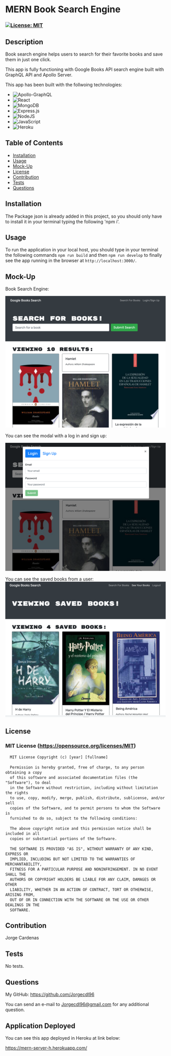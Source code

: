 # MERN Book Search Engine

  ### [![License: MIT](https://img.shields.io/badge/License-MIT-yellow.svg)](https://opensource.org/licenses/MIT)


## Description

Book search engine helps users to search for their favorite books and save them in just one click.

This app is fully functioning with Google Books API search engine built with GraphQL API and Apollo Server.


This app has been built with the follwoing technologies:

* ![Apollo-GraphQL](https://img.shields.io/badge/-ApolloGraphQL-311C87?style=for-the-badge&logo=apollo-graphql)
* ![React](https://img.shields.io/badge/react-%2320232a.svg?style=for-the-badge&logo=react&logoColor=%2361DAFB)
* ![MongoDB](https://img.shields.io/badge/MongoDB-%234ea94b.svg?style=for-the-badge&logo=mongodb&logoColor=white)
* ![Express.js](https://img.shields.io/badge/express.js-%23404d59.svg?style=for-the-badge&logo=express&logoColor=%2361DAFB)
* ![NodeJS](https://img.shields.io/badge/node.js-6DA55F?style=for-the-badge&logo=node.js&logoColor=white)
* ![JavaScript](https://img.shields.io/badge/javascript-%23323330.svg?style=for-the-badge&logo=javascript&logoColor=%23F7DF1E)
* ![Heroku](https://img.shields.io/badge/heroku-%23430098.svg?style=for-the-badge&logo=heroku&logoColor=white)


## Table of Contents

  - [Installation](#installation)
  - [Usage](#usage)
  - [Mock-Up](#mock-up)
  - [License](#license)
  - [Contribution](#contribution)
  - [Tests](#tests)
  - [Questions](#questions)

## Installation

The Package json is already added in this project, so you should only have to install it in your terminal typing the following 'npm i'.

## Usage

To run the application in your local host, you should type in your terminal the following commands `npm run build` and then `npm run develop` to finally see the app running in the browser at `http://localhost:3000/`. 

## Mock-Up

Book Search Engine:

![landing page](./Assets/LandingPage.png)

You can see the modal with a log in and sign up:

![modal](./Assets/modal.png)

You can see the saved books from a user:
![savedBooks](./Assets/savedBooks.png)

## License

### MIT License (https://opensource.org/licenses/MIT)

      MIT License Copyright (c) [year] [fullname]
      
      Permission is hereby granted, free of charge, to any person obtaining a copy
      of this software and associated documentation files (the "Software"), to deal
      in the Software without restriction, including without limitation the rights
      to use, copy, modify, merge, publish, distribute, sublicense, and/or sell
      copies of the Software, and to permit persons to whom the Software is
      furnished to do so, subject to the following conditions:
      
      The above copyright notice and this permission notice shall be included in all
      copies or substantial portions of the Software.
      
      THE SOFTWARE IS PROVIDED "AS IS", WITHOUT WARRANTY OF ANY KIND, EXPRESS OR
      IMPLIED, INCLUDING BUT NOT LIMITED TO THE WARRANTIES OF MERCHANTABILITY,
      FITNESS FOR A PARTICULAR PURPOSE AND NONINFRINGEMENT. IN NO EVENT SHALL THE
      AUTHORS OR COPYRIGHT HOLDERS BE LIABLE FOR ANY CLAIM, DAMAGES OR OTHER
      LIABILITY, WHETHER IN AN ACTION OF CONTRACT, TORT OR OTHERWISE, ARISING FROM,
      OUT OF OR IN CONNECTION WITH THE SOFTWARE OR THE USE OR OTHER DEALINGS IN THE
      SOFTWARE.

## Contribution

Jorge Cardenas

## Tests

No tests.

## Questions

My GitHub: https://github.com/Jorgecdl96

You can send an e-mail to Jorgecdl96@gmail.com for any additional question.

## Application Deployed

You can see this app deployed in Heroku at link below:

https://mern-server-h.herokuapp.com/




